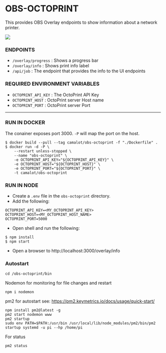# OBS-OCTOPRINT

This provides OBS Overlay endpoints to show information about a network printer.

![](https://i.imgur.com/f0vJDcy.png)

### ENDPOINTS
 - `/overlay/progress` : Shows a progress bar
 - `/overlay/info` : Shows print info label
 - `/api/job` : The endpoint that provides the info to the UI endpoints

### REQUIRED ENVIRONMENT VARIABLES

- `OCTOPRINT_API_KEY` : The OctoPrint API Key
- `OCTOPRINT_HOST` : OctoPrint server Host name
- `OCTOPRINT_PORT` : OctoPrint server Port

---

### RUN IN DOCKER

The conainer exposes port 3000. `-P` will map the port on the host.

```shell
$ docker build --pull --tag camalot/obs-octoprint -f "./Dockerfile" .
$ docker run -d -P \
	--restart unless-stopped \
	--name "obs-octoprint" \
	-e OCTOPRINT_API_KEY="${OCTOPRINT_API_KEY}" \
	-e OCTOPRINT_HOST="${OCTOPRINT_HOST}" \
	-e OCTOPRINT_PORT="${OCTOPRINT_PORT}" \
	-t camalot/obs-octoprint
```

### RUN IN NODE

- Create a `.env` file in the `obs-octoprint` directory. 
- Add the following:
```
OCTOPRINT_API_KEY=<MY_OCTOPRINT_API_KEY>
OCTOPRINT_HOST=<MY_OCTOPRINT_HOST_NAME>
OCTOPRINT_PORT=5000
```
- Open shell and run the following:
```shell
$ npm install
$ npm start
```
- Open a browser to http://localhost:3000/overlay/info


### Autostart
```
cd /obs-octoprint/bin
```
Nodemon for monitoring for file changes and restart
```
npm i nodemon
```

pm2 for autostart see: https://pm2.keymetrics.io/docs/usage/quick-start/

```
npm install pm2@latest -g
pm2 start nodemon www
pm2 startup
sudo env PATH=$PATH:/usr/bin /usr/local/lib/node_modules/pm2/bin/pm2 startup systemd -u pi --hp /home/pi
```
For status
```
pm2 status
```
